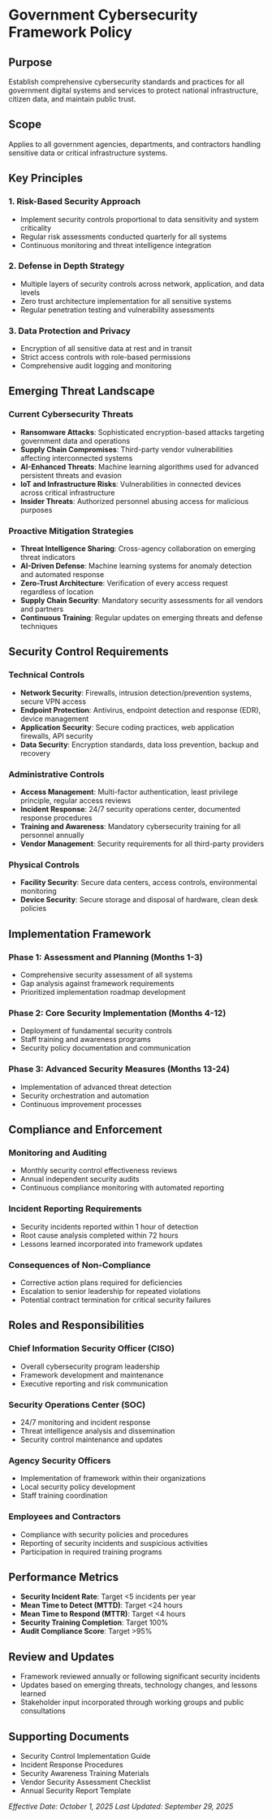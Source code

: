 # Government Cybersecurity Framework Policy

## Purpose
Establish comprehensive cybersecurity standards and practices for all government digital systems and services to protect national infrastructure, citizen data, and maintain public trust.

## Scope
Applies to all government agencies, departments, and contractors handling sensitive data or critical infrastructure systems.

## Key Principles

### 1. Risk-Based Security Approach
- Implement security controls proportional to data sensitivity and system criticality
- Regular risk assessments conducted quarterly for all systems
- Continuous monitoring and threat intelligence integration

### 2. Defense in Depth Strategy
- Multiple layers of security controls across network, application, and data levels
- Zero trust architecture implementation for all sensitive systems
- Regular penetration testing and vulnerability assessments

### 3. Data Protection and Privacy
- Encryption of all sensitive data at rest and in transit
- Strict access controls with role-based permissions
- Comprehensive audit logging and monitoring

## Emerging Threat Landscape

### Current Cybersecurity Threats
- **Ransomware Attacks**: Sophisticated encryption-based attacks targeting government data and operations
- **Supply Chain Compromises**: Third-party vendor vulnerabilities affecting interconnected systems
- **AI-Enhanced Threats**: Machine learning algorithms used for advanced persistent threats and evasion
- **IoT and Infrastructure Risks**: Vulnerabilities in connected devices across critical infrastructure
- **Insider Threats**: Authorized personnel abusing access for malicious purposes

### Proactive Mitigation Strategies
- **Threat Intelligence Sharing**: Cross-agency collaboration on emerging threat indicators
- **AI-Driven Defense**: Machine learning systems for anomaly detection and automated response
- **Zero-Trust Architecture**: Verification of every access request regardless of location
- **Supply Chain Security**: Mandatory security assessments for all vendors and partners
- **Continuous Training**: Regular updates on emerging threats and defense techniques

## Security Control Requirements

### Technical Controls
- **Network Security**: Firewalls, intrusion detection/prevention systems, secure VPN access
- **Endpoint Protection**: Antivirus, endpoint detection and response (EDR), device management
- **Application Security**: Secure coding practices, web application firewalls, API security
- **Data Security**: Encryption standards, data loss prevention, backup and recovery

### Administrative Controls
- **Access Management**: Multi-factor authentication, least privilege principle, regular access reviews
- **Incident Response**: 24/7 security operations center, documented response procedures
- **Training and Awareness**: Mandatory cybersecurity training for all personnel annually
- **Vendor Management**: Security requirements for all third-party providers

### Physical Controls
- **Facility Security**: Secure data centers, access controls, environmental monitoring
- **Device Security**: Secure storage and disposal of hardware, clean desk policies

## Implementation Framework

### Phase 1: Assessment and Planning (Months 1-3)
- Comprehensive security assessment of all systems
- Gap analysis against framework requirements
- Prioritized implementation roadmap development

### Phase 2: Core Security Implementation (Months 4-12)
- Deployment of fundamental security controls
- Staff training and awareness programs
- Security policy documentation and communication

### Phase 3: Advanced Security Measures (Months 13-24)
- Implementation of advanced threat detection
- Security orchestration and automation
- Continuous improvement processes

## Compliance and Enforcement

### Monitoring and Auditing
- Monthly security control effectiveness reviews
- Annual independent security audits
- Continuous compliance monitoring with automated reporting

### Incident Reporting Requirements
- Security incidents reported within 1 hour of detection
- Root cause analysis completed within 72 hours
- Lessons learned incorporated into framework updates

### Consequences of Non-Compliance
- Corrective action plans required for deficiencies
- Escalation to senior leadership for repeated violations
- Potential contract termination for critical security failures

## Roles and Responsibilities

### Chief Information Security Officer (CISO)
- Overall cybersecurity program leadership
- Framework development and maintenance
- Executive reporting and risk communication

### Security Operations Center (SOC)
- 24/7 monitoring and incident response
- Threat intelligence analysis and dissemination
- Security control maintenance and updates

### Agency Security Officers
- Implementation of framework within their organizations
- Local security policy development
- Staff training coordination

### Employees and Contractors
- Compliance with security policies and procedures
- Reporting of security incidents and suspicious activities
- Participation in required training programs

## Performance Metrics
- **Security Incident Rate**: Target <5 incidents per year
- **Mean Time to Detect (MTTD)**: Target <24 hours
- **Mean Time to Respond (MTTR)**: Target <4 hours
- **Security Training Completion**: Target 100%
- **Audit Compliance Score**: Target >95%

## Review and Updates
- Framework reviewed annually or following significant security incidents
- Updates based on emerging threats, technology changes, and lessons learned
- Stakeholder input incorporated through working groups and public consultations

## Supporting Documents
- Security Control Implementation Guide
- Incident Response Procedures
- Security Awareness Training Materials
- Vendor Security Assessment Checklist
- Annual Security Report Template

*Effective Date: October 1, 2025*
*Last Updated: September 29, 2025*
